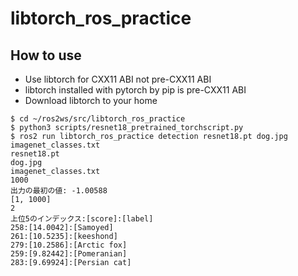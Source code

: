 libtorch_ros_practice
====

## How to use
* Use libtorch for CXX11 ABI not pre-CXX11 ABI
* libtorch installed with pytorch by pip is pre-CXX11 ABI
* Download libtorch to your home

```
$ cd ~/ros2ws/src/libtorch_ros_practice
$ python3 scripts/resnet18_pretrained_torchscript.py
$ ros2 run libtorch_ros_practice detection resnet18.pt dog.jpg imagenet_classes.txt
resnet18.pt
dog.jpg
imagenet_classes.txt
1000
出力の最初の値: -1.00588
[1, 1000]
2
上位5のインデックス:[score]:[label] 
258:[14.0042]:[Samoyed]
261:[10.5235]:[keeshond]
279:[10.2586]:[Arctic fox]
259:[9.82442]:[Pomeranian]
283:[9.69924]:[Persian cat]
```

